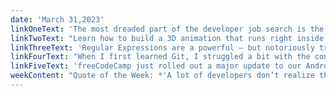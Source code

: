 ```yaml
---
date: 'March 31,2023'
linkOneText: 'The most dreaded part of the developer job search is the “coding interview”. This is where a software engineer asks you to solve programming challenges right there on the spot — often by writing code on a whiteboard.'
linkTwoText: "Learn how to build a 3D animation that runs right inside a browser. You'll use React, WebGi, Three.js, and GSAP. You'll learn how to display 3D models on a website, animate them, and even optimize those 3D animations for mobile devices. Even though this may sound advanced, we made this course as beginner-accessible as possible. By the end of the course, you'll deploy your own 3D-animated website to the web. (2 hour YouTube course): https://www.freecodecamp.org/news/3d-react-webgi-threejs-course/"
linkThreeText: 'Regular Expressions are a powerful — but notoriously tricky — programming tool. Luckily, ChatGPT is surprisingly good at creating these “RegEx” for you. In this course, freeCodeCamp instructor Ania Kubow will teach you how to build your very own RegEx-generating dashboard using the OpenAI API and Retool. (30-minute YouTube course): https://www.freecodecamp.org/news/use-chatgpt-to-build-a-regex-generator/'
linkFourText: "When I first learned Git, I struggled a bit with the concepts of local repository, remote repository, and how to sync code changes between the two. But you don't have to struggle. Deborah Kurata has created this detailed Git tutorial that walks you through Git's key syncing features. She also included lots of short video demonstrations. If you're new to Git, this is a good place to start. (30 minute read): https://www.freecodecamp.org/news/create-and-sync-git-and-github-repositories/"
linkFiveText: 'freeCodeCamp just rolled out a major update to our Android app. You can now complete coding challenges right on your phone, with our smooth mobile coding user experience. And yes — we are working on an iOS version of the mobile app for iPhone, too. (5 minute read): https://www.freecodecamp.org/news/freecodecamp-mobile-app-curriculum-update/'
weekContent: "Quote of the Week: *'A lot of developers don’t realize that the interviewer is there to help you. It’s their job to bring out the best in you. You should always be working with your interviewer to show them your skills, and make sure you’re going down the right path. When they ask you a coding question, here’s what you should do: clarify the problem with them, articulate your plan, and then talk them through your code as you’re writing it.'* — Alex Chiou, Software Engineer and founder of Taro"
---
```

